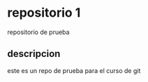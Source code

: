 # repositorio 1
repositorio de prueba

## descripcion
este es un repo de prueba para el  curso de git
